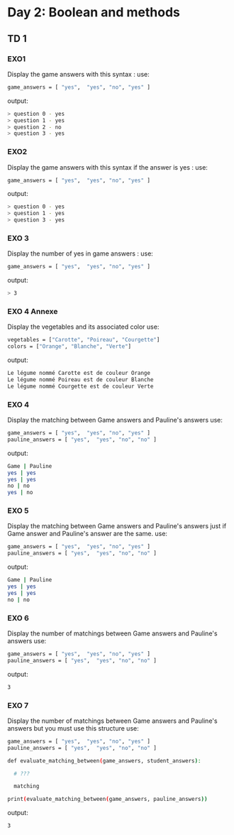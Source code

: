 # Day 2: Boolean and methods

## TD 1

### EXO1

Display the game answers with this syntax :
use:
```bash
game_answers = [ "yes",  "yes", "no", "yes" ]
```

output:
```bash
> question 0 - yes
> question 1 - yes
> question 2 - no
> question 3 - yes
```

### EXO2
Display the game answers with this syntax if the answer is yes :
use:
```bash
game_answers = [ "yes",  "yes", "no", "yes" ]
```
output:
```bash
> question 0 - yes
> question 1 - yes
> question 3 - yes
```

### EXO 3
Display the number of yes in game answers :
use:
```bash
game_answers = [ "yes",  "yes", "no", "yes" ]
```

output:
```bash
> 3
```

### EXO 4 Annexe

Display the vegetables and its associated color
use:
```bash
vegetables = ["Carotte", "Poireau", "Courgette"]
colors = ["Orange", "Blanche", "Verte"]
```

output:
```bash
Le légume nommé Carotte est de couleur Orange
Le légume nommé Poireau est de couleur Blanche
Le légume nommé Courgette est de couleur Verte
```

### EXO 4

Display the matching between Game answers and Pauline's answers
use:
```bash
game_answers = [ "yes",  "yes", "no", "yes" ]
pauline_answers = [ "yes",  "yes", "no", "no" ]
```

output:
```bash
Game | Pauline
yes | yes
yes | yes
no | no
yes | no
```

### EXO 5

Display the matching between Game answers and Pauline's answers
just if Game answer and Pauline's answer are the same.
use:
```bash
game_answers = [ "yes",  "yes", "no", "yes" ]
pauline_answers = [ "yes",  "yes", "no", "no" ]
```

output:
```bash
Game | Pauline
yes | yes
yes | yes
no | no
```

### EXO 6

Display the number of matchings between Game answers and Pauline's answers
use:
```bash
game_answers = [ "yes",  "yes", "no", "yes" ]
pauline_answers = [ "yes",  "yes", "no", "no" ]
```

output:
```bash
3
```

### EXO 7

Display the number of matchings between Game answers and Pauline's answers
but you must use this structure
use:
```bash
game_answers = [ "yes",  "yes", "no", "yes" ]
pauline_answers = [ "yes",  "yes", "no", "no" ]

def evaluate_matching_between(game_answers, student_answers):

  # ???

  matching

print(evaluate_matching_between(game_answers, pauline_answers))
```

output:
```bash
3
```
